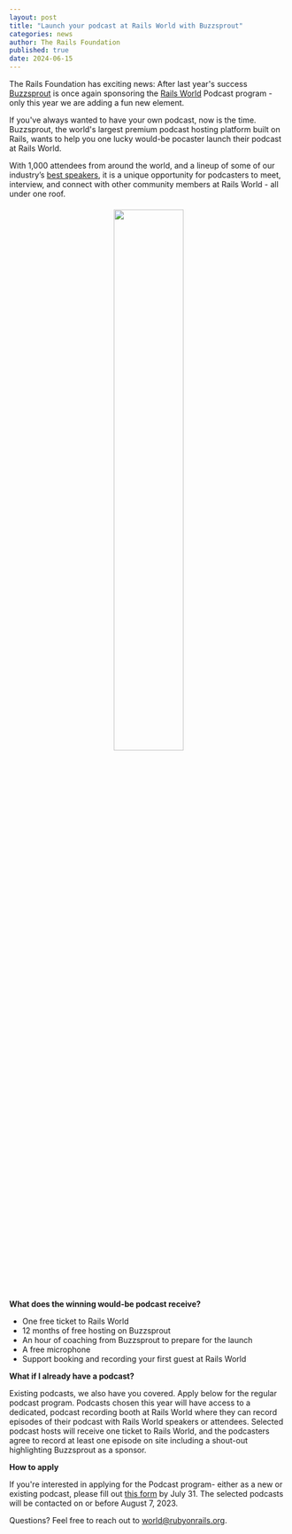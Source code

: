 ```yaml
---
layout: post
title: "Launch your podcast at Rails World with Buzzsprout"
categories: news
author: The Rails Foundation
published: true
date: 2024-06-15
---
```


The Rails Foundation has exciting news: After last year's success <a href="https://www.buzzsprout.com">Buzzsprout</a> is once again sponsoring the [Rails World](/world) Podcast program - only this year we are adding a fun new element. 

If you've always wanted to have your own podcast, now is the time. Buzzsprout, the world's largest premium podcast hosting platform built on Rails, wants to help you one lucky would-be pocaster launch their podcast at Rails World.

With 1,000 attendees from around the world, and a lineup of some of our industry’s [best speakers](/world/2024/speakers), it is a unique opportunity for podcasters to meet, interview, and connect with other community members at Rails World - all under one roof.

<p style="text-align: center; margin-top: 20px"><img src="/assets/images/logo-buzzsprout.svg" style="width: 50%"></p>

__What does the winning would-be podcast receive?__
- One free ticket to Rails World
- 12 months of free hosting on Buzzsprout
- An hour of coaching from Buzzsprout to prepare for the launch 
- A free microphone 
- Support booking and recording your first guest at Rails World

__What if I already have a podcast?__

Existing podcasts, we also have you covered. Apply below for the regular podcast program. Podcasts chosen this year will have access to a dedicated, podcast recording booth at Rails World where they can record episodes of their podcast with Rails World speakers or attendees. Selected podcast hosts will receive one ticket to Rails World, and the podcasters agree to record at least one episode on site including a shout-out highlighting Buzzsprout as a sponsor.

__How to apply__

If you're interested in applying for the Podcast program- either as a new or existing podcast, please fill out [this form](https://rails-foundation.neetoform.com/22d137ad8211f04ec636) by July 31. The selected podcasts will be contacted on or before August 7, 2023.

Questions? Feel free to reach out to <a href="mailto:world@rubyonrails.org">world@rubyonrails.org</a>.

